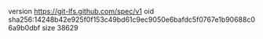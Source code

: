 version https://git-lfs.github.com/spec/v1
oid sha256:14248b42e925f0f153c49bd61c9ec9050e6bafdc5f0767e1b90688c06a9b0dbf
size 38629
